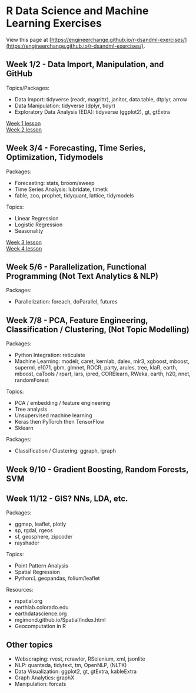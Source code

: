 # R Data Science and Machine Learning Exercises

View this page at [https://engineerchange.github.io/r-dsandml-exercises/](https://engineerchange.github.io/r-dsandml-exercises/).  

## Week 1/2 - Data Import, Manipulation, and GitHub

Topics/Packages:  
- Data Import: tidyverse (readr, magrittr), janitor, data.table, dtplyr, arrow  
- Data Manipulation: tidyverse (dplyr, tidyr)  
- Exploratory Data Analysis (EDA): tidyverse (ggplot2), gt, gtExtra  

[Week 1 lesson](https://engineerchange.github.io/r-dsandml-exercises/lessons/Week-1.html)  
[Week 2 lesson](https://engineerchange.github.io/r-dsandml-exercises/lessons/Week-2.html)  

## Week 3/4 - Forecasting, Time Series, Optimization, Tidymodels

Packages:  
- Forecasting: stats, broom/sweep
- Time Series Analysis: lubridate, timetk  
- fable, zoo, prophet, tidyquant, lattice, tidymodels  

Topics:
- Linear Regression  
- Logistic Regression  
- Seasonality  

[Week 3 lesson](https://engineerchange.github.io/r-dsandml-exercises/lessons/Week-3.html)  
[Week 4 lesson](https://engineerchange.github.io/r-dsandml-exercises/lessons/Week-4.html)  

## Week 5/6 - Parallelization, Functional Programming (Not Text Analytics & NLP)  

Packages:  
- Parallelization: foreach, doParallel, futures  

## Week 7/8 - PCA, Feature Engineering, Classification / Clustering, (Not Topic Modelling)  

Packages:  
- Python Integration: reticulate  
- Machine Learning: modelr, caret, kernlab, dalex, mlr3, xgboost, mboost, superml, e1071, gbm, glmnet, ROCR, party, arules, tree, klaR, earth, mboost, caTools / rpart, lars, ipred, CORElearn, RWeka, earth, h20, nnet, randomForest

Topics:  
- PCA / embedding / feature engineering  
- Tree analysis  
- Unsupervised machine learning  
- Keras then PyTorch then TensorFlow
- Sklearn  

Packages:  
- Classification / Clustering: ggraph, igraph  

## Week 9/10 - Gradient Boosting, Random Forests, SVM

## Week 11/12 - GIS? NNs, LDA, etc.

Packages:  
- ggmap, leaflet, plotly  
- sp, rgdal, rgeos  
- sf, geosphere, zipcoder  
- rayshader  

Topics:
- Point Pattern Analysis  
- Spatial Regression  
- Python:L geopandas, folium/leaflet

Resources:  
- rspatial.org  
- earthlab.colorado.edu  
- earthdatascience.org  
- mgimond.github.io/Spatial/index.html  
- Geocomputation in R

## Other topics
- Webscraping: rvest, rcrawler, RSelenium, xml, jsonlite
- NLP: quanteda, tidytext, tm, OpenNLP, (NLTK)  
- Data Visualization: ggplot2, gt, gtExtra, kableExtra    
- Graph Analytics: graphX
- Manipulation: forcats
